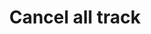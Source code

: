 ---
title: Cancel all track
position_number: 17
type: post
description: /trade/entrust/cancel-all-track
remark: Content-Type = application/x-www-form-urlencoded
parameters:
  
content_markdown: |-

                #### **Limit Flow Rules**

                200/s/apikey

left_code_blocks:
    -
        code_block: 
        title: Java
        language: java
right_code_blocks:
    - code_block: |-
        {
          "msgInfo": {
            "code": "",
            "msg": ""
          },
          "msg": "",
          "data": {},
          "code": 200
        }
      title: Response
      language: json
---